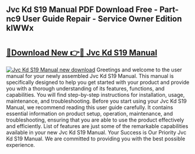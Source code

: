 ## Jvc Kd S19 Manual PDF Download Free - Part-nc9 User Guide Repair - Service Owner Edition kIWWx

# <h2><a href="http://bc2024.oget.top/?id=Jvc+Kd+S19+Manual">🔗Download New 👉🔴 Jvc Kd S19 Manual</a></h2>

[![Jvc Kd S19 Manual new download](https://i.imgur.com/5g1atiW.png)](http://bc2024.oget.top/?id=Jvc+Kd+S19+Manual)
Greetings and welcome to the user manual for your newly assembled Jvc Kd S19 Manual. This manual is specifically designed to help you get started with your product and provide you with a thorough understanding of its features, functions, and capabilities. You will find step-by-step instructions for installation, usage, maintenance, and troubleshooting. Before you start using your Jvc Kd S19 Manual, we recommend reading this user guide carefully. It contains essential information on product setup, operation, maintenance, and troubleshooting, ensuring that you are able to use the product effectively and efficiently. List of features are just some of the remarkable capabilities available in your new Jvc Kd S19 Manual. Your Success is Our Priority Jvc Kd S19 Manual. We are committed to providing you with the best possible experience.
